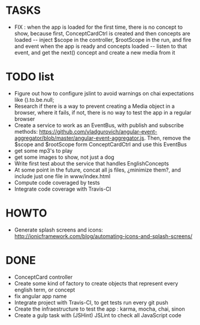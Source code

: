 # TASKS
- FIX : when the app is loaded for the first time, there is no concept to show, because first, ConceptCardCtrl is created and then concepts are loaded
-- inject $scope in the controller, $rootScope in the run, and fire and event when the app is ready and concepts loaded
-- listen to that event, and get the next() concept and create a new media from it

# TODO list
- Figure out how to configure jslint to avoid warnings on chai expectations like ().to.be.null;
- Research if there is a way to prevent creating a Media object in a browser, where it fails, if not, there is no way to test the app in a regular browser
- Create a service to work as an EventBus, with publish and subscribe methods: https://github.com/vladgurovich/angular-event-aggregator/blob/master/angular-event-aggregator.js. Then, remove the $scope and $rootScope form ConceptCardCtrl and use this EventBus
- get some mp3's to play
- get some images to show, not just a dog
- Write first test about the service that handles EnglishConcepts
- At some point in the future, concat all js files, ¿minimize them?, and include just one file in www/index.html
- Compute code coveraged by tests
- Integrate code coverage with Travis-CI

# HOWTO
- Generate splash screens and icons: http://ionicframework.com/blog/automating-icons-and-splash-screens/

# DONE
+ ConceptCard controller
+ Create some kind of factory to create objects that represent every english term, or concept
+ fix angular app name
+ Integrate project with Travis-CI, to get tests run every git push
+ Create the infraestructure to test the app : karma, mocha, chai, sinon
+ Create a gulp task with (JSHint) JSLint to check all JavaScript code

